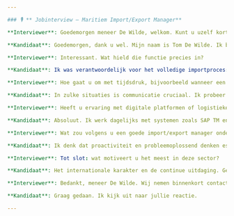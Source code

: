 ```yaml
---

### 🎙️ ** Jobinterview – Maritiem Import/Export Manager**

**Interviewer**: Goedemorgen meneer De Wilde, welkom. Kunt u uzelf kort voorstellen?

**Kandidaat**: Goedemorgen, dank u wel. Mijn naam is Tom De Wilde. Ik ben 38 jaar en heb meer dan tien jaar ervaring in de maritieme logistiek. De afgelopen zes jaar werkte ik als importcoördinator bij een internationale rederij in Antwerpen.

**Interviewer**: Interessant. Wat hield die functie precies in?

**Kandidaat**: Ik was verantwoordelijk voor het volledige importproces: van het opvolgen van documenten en douaneformaliteiten tot het coördineren van transport naar de eindklant. Daarnaast was ik ook het aanspreekpunt voor klanten en douane-agenten, vooral bij complexe zendingen of afwijkingen.

**Interviewer**: Hoe gaat u om met tijdsdruk, bijvoorbeeld wanneer een container onverwacht wordt vastgehouden in de haven?

**Kandidaat**: In zulke situaties is communicatie cruciaal. Ik probeer onmiddellijk contact op te nemen met de betrokken partijen – zoals de douane, expediteurs en de klant – om zo snel mogelijk duidelijkheid te krijgen. Tegelijk stel ik een alternatief plan op zodat er geen verdere vertragingen ontstaan. Snel schakelen en kalm blijven is de sleutel.

**Interviewer**: Heeft u ervaring met digitale platformen of logistieke software?

**Kandidaat**: Absoluut. Ik werk dagelijks met systemen zoals SAP TM en Portbase. Daarnaast heb ik ervaring met Track & Trace-tools en EDI-integraties. In mijn vorige functie heb ik ook meegewerkt aan de implementatie van een nieuw WMS-systeem.

**Interviewer**: Wat zou volgens u een goede import/export manager onderscheiden van een gemiddelde?

**Kandidaat**: Ik denk dat proactiviteit en probleemoplossend denken essentieel zijn. Je moet risico’s kunnen inschatten nog vóór ze zich voordoen. Daarnaast is kennis van internationale regelgeving een must, net als het vermogen om helder te communiceren met partners over de hele wereld.

**Interviewer**: Tot slot: wat motiveert u het meest in deze sector?

**Kandidaat**: Het internationale karakter en de continue uitdaging. Geen enkele dag is hetzelfde. Ik hou van de complexiteit en het feit dat je voortdurend moet meedenken en schakelen op operationeel én strategisch niveau.

**Interviewer**: Bedankt, meneer De Wilde. Wij nemen binnenkort contact met u op.

**Kandidaat**: Graag gedaan. Ik kijk uit naar jullie reactie.

---
```

